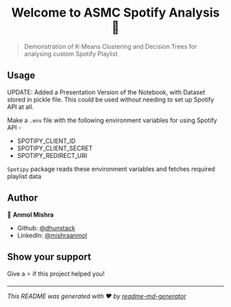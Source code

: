 <h1 align="center">Welcome to ASMC Spotify Analysis 👋</h1>
<p>
</p>

> Demonstration of K-Means Clustering and Decision Trees for analysing custom Spotify Playlist

## Usage

UPDATE: Added a Presentation Version of the Notebook, with Dataset stored in pickle file.
This could be used without needing to set up Spotify API at all.

Make a `.env` file with the following environment variables for using Spotify API -

- SPOTIPY_CLIENT_ID
- SPOTIPY_CLIENT_SECRET
- SPOTIPY_REDIRECT_URI

`Spotipy` package reads these environment variables and fetches required playlist data


## Author

👤 **Anmol Mishra**

* Github: [@dhunstack](https://github.com/dhunstack)
* LinkedIn: [@mishraanmol](https://linkedin.com/in/mishraanmol)

## Show your support

Give a ⭐️ if this project helped you!

***
_This README was generated with ❤️ by [readme-md-generator](https://github.com/kefranabg/readme-md-generator)_